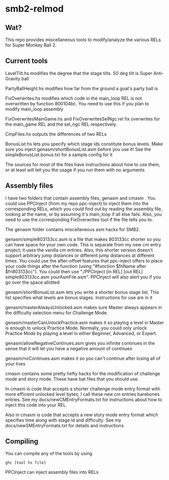 # smb2-relmod

## Wat?
This repo provides miscellaneous tools to modify/analyze the various RELs for Super Monkey Ball 2. 

## Current tools

LevelTilt.hs modifies the degree that the stage tilts. 50 deg tilt is Super Anti-Gravity ball

PartyBallHeight.hs modifies how far from the ground a goal's party ball is

FixOverwrites.hs modifies which code in the main_loop REL is not overwritten by function 800104bc.
You need to use this if you plan to modify main_loop assembly

FixOverwritesMainGame.hs and FixOverwritesSelNgc.rel fix overwrites for the main_game REL and the sel_ngc REL respectively.

CmpFiles.hs outputs the differences of two RELs

BonusList.hs lets you specify which stage ids constitute bonus levels. Make sure you inject genasm/shortBonusList.asm before you use it! See the simpleBonusList.bonus.txt for a sample config for it

The sources for most of the files have instructions about how to use them, or at least will tell you the usage if you run them with no arguments

## Assembly files

I have two folders that contain assembly files, genasm and cmasm . You could use PPCInject (from my repo ppc-inject) to inject them into the corresponding RELs, which you could find out by reading the assembly file, looking at the name, or by assuming it's main_loop if all else fails. Also, you need to use the corresponding FixOverwrites tool if the file tells you to.

The genasm folder contains miscellaneous asm hacks for SMB2. 

genasm/simple803133cc.asm is a file that makes 803133cc shorter so you can have space for your own code. This is separate from my new cm entry project; it uses the vanilla cm entries. Also, this shorter version doesn't support arbitrary jump distances or different jump distances at different times. You could use the after-offset features that ppc-inject offers to place your code things after the function (using "#function $fnName after $fn803133cc"). You could then use "./PPCInject \[in REL\] \[out REL\] simple803133cc.asm yourAsmFile.asm". PPCInject will also alert you if you go over the space allotted

genasm/shortBonusList.asm lets you write a shorter bonus stage list. This list specifies what levels are bonus stages. Instructions for use are in it

genasm/masterAlwaysUnlocked.asm makes sure Master always appears in the difficulty selection menu for Challenge Mode. 

genasm/masterCanUnlockPractice.asm makes it so playing a level in Master is enough to unlock Practice Mode. Normally, you could only unlock Practice Mode by playing a level in either Beginner, Advanced, or Expert.

genasm/allowNegativeContinues.asm gives you infinite continues in the sense that it will let you have a negative amount of continues

genasm/noContinues.asm makes it so you can't continue after losing all of your lives

cmasm contains some pretty hefty hacks for the modification of challenge mode and story mode. These have bat files that you should use.

In cmasm is code that accepts a shorter challenge mode entry format with more efficient unlocked level bytes; I call these new cm entries barebones entries. See my docs/newCMEntryFormats.txt for instructions about how to inject this code into your REL.

Also in cmasm is code that accepts a new story mode entry format which specifies time along with stage id and difficulty. See my docs/newSMEntryFormats.txt for details and instructions


## Compiling

You can compile any of the tools by using
```
ghc [tool hs file]
```

PPCInject can inject assembly files into RELs
